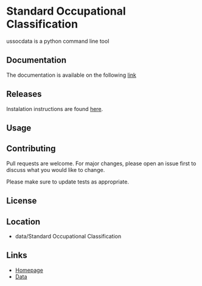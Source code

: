 # Standard Occupational Classification

ussocdata is a python command line tool

## Documentation

The documentation is available on the following [link]()

## Releases

Instalation instructions are found [here]().

## Usage

## Contributing
Pull requests are welcome. For major changes, please open an issue first to discuss what you would like to change.

Please make sure to update tests as appropriate.

## License


## Location

* data/Standard Occupational Classification

## Links

* [Homepage](https://www.bls.gov/soc/)
* [Data](https://www.bls.gov/soc/2018/major_groups.htm)

